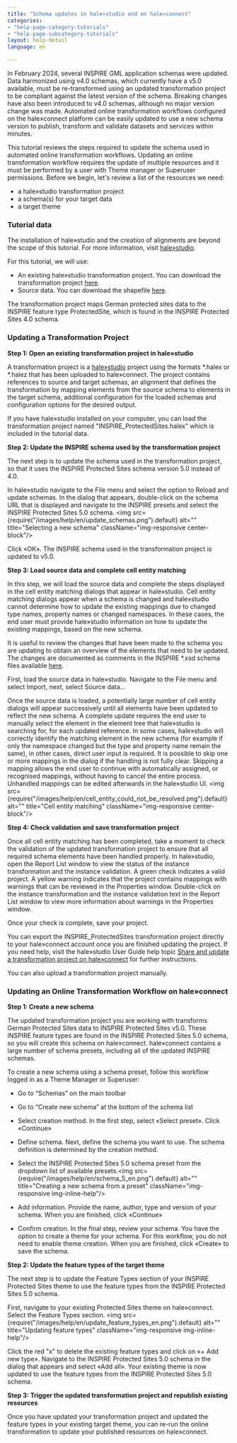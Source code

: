 ```yaml
---
title: "Schema updates in hale»studio and on hale»connect"
categories:
- "help-page-category-tutorials"
- "help-page-subcategory-tutorials"
layout: help-detail
language: en

---
```


In February 2024, several INSPIRE GML application schemas were updated. Data harmonized using v4.0 schemas, which currently have a v5.0 available,
must be re-transformed using an updated transformation project to be compliant against the latest version of the schema. Breaking changes have also been introduced to v4.0 schemas, although no major version change was made. Automated online transformation workflows configured on the hale»connect platform can be easily updated to use a new schema version to publish, transform and validate datasets and services within minutes.

This tutorial reviews the steps required to update the schema used in automated online transformation workflows. Updating an online transformation workflow requires the update of multiple resources and it must be performed by a user with Theme manager or Superuser permissions. Before we begin, let's review a list of the resources we need:

* a hale»studio transformation project
* a schema(s) for your target data
* a target theme

### **Tutorial data**

The installation of hale»studio and the creation of alignments are beyond the scope of this tutorial. For more information, visit [hale»studio](https://www.wetransform.to/products/halestudio/).

For this tutorial, we will use:

* An existing hale»studio transformation project. You can download the transformation project [here](https://test.haleconnect.de/#/transformation/org/740/fee5465b-52eb-4adf-9fec-3b59dffdee71/overview).
* Source data. You can download the shapefile [here](https://wetransform.box.com/s/6m9ygbmzestcmq9gk6uwrbs9kcyp12v5).

The transformation project maps German protected sites data to the INSPIRE feature type ProtectedSite, which is found in the INSPIRE Protected Sites 4.0 schema.

### **Updating a Transformation Project**

**Step 1: Open an existing transformation project in hale»studio**

A transformation project is a [hale»studio](https://www.wetransform.to/products/halestudio/) project using the formats \*.halex or \*.halez that has been uploaded to hale»connect. The project contains references to source and target schemas, an alignment that defines the transformation by mapping elements from the source schema to elements in the target schema, additional configuration for the loaded schemas and configuration options for the desired output.

If you have hale»studio installed on your computer, you can load the transformation project named "INSPIRE_ProtectedSites.halex" which is included in the tutorial data.

**Step 2: Update the INSPIRE schema used by the transformation project**

The next step is to update the schema used in the transformation project, so that it uses the INSPIRE Protected Sites schema version 5.0 instead of 4.0.

In hale»studio navigate to the File menu and select the option to Reload and update schemas. In the dialog that appears, double-click on the schema URL that is displayed and navigate to the INSPIRE presets and select the INSPIRE Protected Sites 5.0 schema.
<a className="image-news text-center col-xs-12 mt mb"><img src={require("/images/help/en/update_schemas.png").default} alt="" title="Selecting a new schema" className="img-responsive center-block"/>
</a>

Click &laquo;OK&raquo;. The INSPIRE schema used in the transformation project is updated to v5.0.

**Step 3: Load source data and complete cell entity matching**

In this step, we will load the source data and complete the steps displayed in the cell entity matching dialogs that appear in hale»studio. Cell entity matching dialogs appear when a schema is changed and hale»studio cannot determine how to update the existing mappings due to changed type names, property names or changed namespaces. In these cases, the end user must provide hale»studio information on how to update the existing mappings, based on the new schema.

It is useful to review the changes that have been made to the schema you are updating to obtain an overview of the elements that need to be updated.  The changes are documented as comments in the INSPIRE \*.xsd schema files available [here](https://inspire.ec.europa.eu/schemas/index.html).

First, load the source data in hale»studio. Navigate to the File menu and select Import, next, select Source data...

Once the source data is loaded, a potentially large number of cell entity dialogs will appear successively until all elements have been updated to reflect the new schema. A complete update requires the end user to manually select the element in the element tree that hale»studio is searching for, for each updated reference. In some cases, hale»studio will correctly identify the matching element in the new schema (for example if only the namespace changed but the type and property name remain the same), in other cases, direct user input is required. It is possible to skip one or more mappings in the dialog if the handling is not fully clear. Skipping a mapping allows the end user to continue with automatically assigned, or recognised mappings, without having to cancel the entire process. Unhandled mappings can be edited afterwards in the hale»studio UI. <a className="image-news text-center col-xs-12 mt mb"><img src={require("/images/help/en/cell_entity_could_not_be_resolved.png").default} alt="" title="Cell entity matching" className="img-responsive center-block"/>
</a>

**Step 4: Check validation and save transformation project**

Once all cell entity matching has been completed, take a moment to check the validation of the updated transformation project to ensure that all required schema elements have been handled properly. In hale»studio, open the Report List window to view the status of the instance transformation and the instance validation. A green check indicates a valid project. A yellow warning indicates that the project contains mappings with warnings that can be reviewed in the Properties window. Double-click on the instance transformation and the instance validation text in the Report List window to view more information about warnings in the Properties window.

Once your check is complete, save your project.

You can export the INSPIRE_ProtectedSites transformation project directly to your hale»connect account once you are finished updating the project. If you need help, visit the hale»studio User Guide help topic [Share and update a transformation project on hale»connect](http://help.halestudio.org/latest/index.jsp?topic=%2Feu.esdihumboldt.hale.doc.user%2Fhtml%2Ftasks%2Fhaleconnect%2Fshareproject.html) for further instructions.

You can also upload a transformation project manually.

### **Updating an Online Transformation Workflow on hale»connect**

**Step 1: Create a new schema**

The updated transformation project you are working with transforms German Protected Sites data to INSPIRE Protected Sites v5.0. These INSPIRE feature types are found in the INSPIRE Protected Sites 5.0 schema, so you will create this schema on hale»connect. hale»connect contains a large number of schema presets, including all of the updated INSPIRE schemas.

To create a new schema using a schema preset, follow this workflow logged in as a Theme Manager or Superuser:

*	Go to “Schemas” on the main toolbar
*	Go to “Create new schema” at the bottom of the schema list
*	Select creation method. In the first step, select &laquo;Select preset&raquo;. Click &laquo;Continue&raquo;
*	Define schema. Next, define the schema you want to use. The schema definition is determined by the creation method.

   * Select the INSPIRE Protected Sites 5.0 schema preset from the dropdown list of available presets.<img src={require("/images/help/en/schema_5_en.png").default} alt="" title="Creating a new schema from a preset" className="img-responsive img-inline-help"/>

   * Add information. Provide the name, author, type and version of your schema. When you are finished, click &laquo;Continue&raquo;

   * Confirm creation. In the final step, review your schema. You have the option to create a theme for your schema. For this workflow, you do not need to enable theme creation. When you are finished, click &laquo;Create&raquo; to save the schema.


**Step 2: Update the feature types of the target theme**

The next step is to update the Feature Types section of your INSPIRE Protected Sites theme to use the feature types from the INSPIRE Protected Sites 5.0 schema.

First, navigate to your existing Protected Sites theme on hale»connect. Select the Feature Types section.
<img src={require("/images/help/en/update_feature_types_en.png").default} alt="" title="Updating feature types" className="img-responsive img-inline-help"/>

Click the red "x" to delete the existing feature types and click on &laquo;+ Add new type&raquo;. Navigate to the INSPIRE Protected Sites 5.0 schema in the dialog that appears and select &laquo;Add all&raquo;. Your existing theme is now updated to use the feature types from the INSPIRE Protected Sites 5.0 schema.  


**Step 3: Trigger the updated transformation project and republish existing resources**

Once you have updated your transformation project and updated the feature types in your existing target theme, you can re-run the online transformation to update your published resources on hale»connect.
